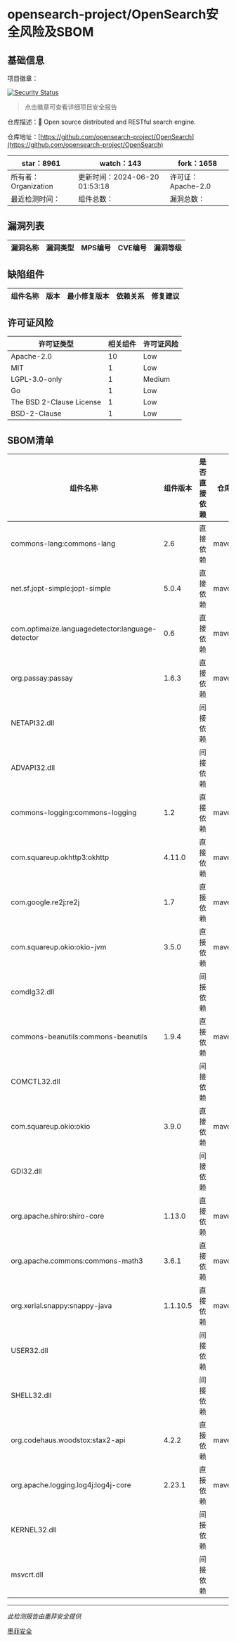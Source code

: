 # opensearch-project/OpenSearch安全风险及SBOM

## 基础信息

项目徽章：

[![Security Status](https://www.murphysec.com/platform3/v31/badge/1803489819994722304.svg)](https://www.murphysec.com/console/report/1694410234801250304/1803489819994722304)

> 点击徽章可查看详细项目安全报告

仓库描述：🔎 Open source distributed and RESTful search engine.

仓库地址：[https://github.com/opensearch-project/OpenSearch](https://github.com/opensearch-project/OpenSearch)

| star：8961 | watch：143 | fork：1658 |
| ----------- | -------------- | ------------ |
| 所有者：Organization | 更新时间：2024-06-20 01:53:18 | 许可证：Apache-2.0 |
| 最近检测时间： | 组件总数： | 漏洞总数： |




## 漏洞列表

| 漏洞名称 | 漏洞类型 | MPS编号 | CVE编号 | 漏洞等级 |
| ------- | ------ | ------- | ------ | ----- |





## 缺陷组件

| 组件名称 | 版本 | 最小修复版本 | 依赖关系 | 修复建议 |
| -------- | ---- | ------------ | -------- | -------- |





## 许可证风险

| 许可证类型 | 相关组件 | 许可证风险 |
| ---------- | -------- | ---------- |
|Apache-2.0|10|Low|
|MIT|1|Low|
|LGPL-3.0-only|1|Medium|
|Go|1|Low|
|The BSD 2-Clause License|1|Low|
|BSD-2-Clause|1|Low|




## SBOM清单

| 组件名称 | 组件版本 | 是否直接依赖 | 仓库 |
| -------- | -------- | ------------ | ---- |
|commons-lang:commons-lang|2.6|直接依赖|maven|
|net.sf.jopt-simple:jopt-simple|5.0.4|直接依赖|maven|
|com.optimaize.languagedetector:language-detector|0.6|直接依赖|maven|
|org.passay:passay|1.6.3|直接依赖|maven|
|NETAPI32.dll||间接依赖||
|ADVAPI32.dll||间接依赖||
|commons-logging:commons-logging|1.2|直接依赖|maven|
|com.squareup.okhttp3:okhttp|4.11.0|直接依赖|maven|
|com.google.re2j:re2j|1.7|直接依赖|maven|
|com.squareup.okio:okio-jvm|3.5.0|直接依赖|maven|
|comdlg32.dll||间接依赖||
|commons-beanutils:commons-beanutils|1.9.4|直接依赖|maven|
|COMCTL32.dll||间接依赖||
|com.squareup.okio:okio|3.9.0|直接依赖|maven|
|GDI32.dll||间接依赖||
|org.apache.shiro:shiro-core|1.13.0|直接依赖|maven|
|org.apache.commons:commons-math3|3.6.1|直接依赖|maven|
|org.xerial.snappy:snappy-java|1.1.10.5|直接依赖|maven|
|USER32.dll||间接依赖||
|SHELL32.dll||间接依赖||
|org.codehaus.woodstox:stax2-api|4.2.2|直接依赖|maven|
|org.apache.logging.log4j:log4j-core|2.23.1|直接依赖|maven|
|KERNEL32.dll||间接依赖||
|msvcrt.dll||间接依赖||


------

*此检测报告由墨菲安全提供*

[墨菲安全](www.murphysec.com)